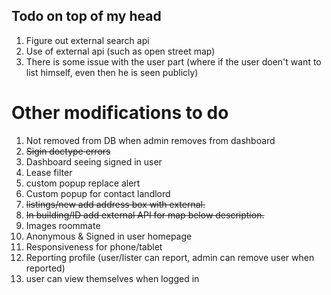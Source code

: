 ## Todo on top of my head

1. Figure out external search api
2. Use of external api (such as open street map)
3. There is some issue with the user part (where if the user doen't want to list himself, even then he is seen publicly)

# Other modifications to do

1. Not removed from DB when admin removes from dashboard
2. ~~Sigin doctype errors~~
3. Dashboard seeing signed in user 
4. Lease filter
5. custom popup replace alert
6. Custom popup for contact landlord
7. ~~listings/new add address box with external.~~
8. ~~In building/ID add external API for map below description.~~
9. Images roommate
10. Anonymous & Signed in user homepage
11. Responsiveness for phone/tablet
12. Reporting profile (user/lister can report, admin can remove user when reported)
13. user can view themselves when logged in
